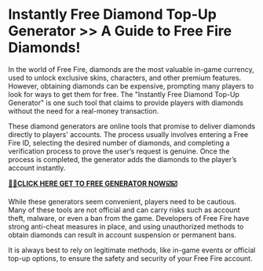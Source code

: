 # Instantly Free Diamond Top-Up Generator >> A Guide to Free Fire Diamonds!

In the world of Free Fire, diamonds are the most valuable in-game currency, used to unlock exclusive skins, characters, and other premium features. However, obtaining diamonds can be expensive, prompting many players to look for ways to get them for free. The "Instantly Free Diamond Top-Up Generator" is one such tool that claims to provide players with diamonds without the need for a real-money transaction.

These diamond generators are online tools that promise to deliver diamonds directly to players' accounts. The process usually involves entering a Free Fire ID, selecting the desired number of diamonds, and completing a verification process to prove the user’s request is genuine. Once the process is completed, the generator adds the diamonds to the player’s account instantly.

[**🎯🎯CLICK HERE GET TO FREE GENERATOR NOW☑️☑️**](https://free24.raj-solution.com/free-diamond)

While these generators seem convenient, players need to be cautious. Many of these tools are not official and can carry risks such as account theft, malware, or even a ban from the game. Developers of Free Fire have strong anti-cheat measures in place, and using unauthorized methods to obtain diamonds can result in account suspension or permanent bans.

It is always best to rely on legitimate methods, like in-game events or official top-up options, to ensure the safety and security of your Free Fire account.
